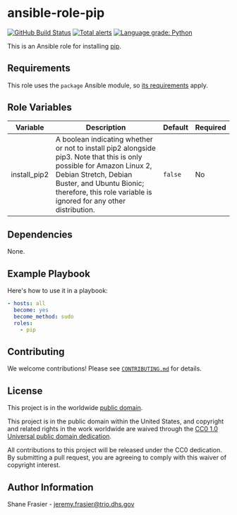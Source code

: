 # ansible-role-pip #

[![GitHub Build Status](https://github.com/cisagov/ansible-role-pip/workflows/build/badge.svg)](https://github.com/cisagov/ansible-role-pip/actions)
[![Total alerts](https://img.shields.io/lgtm/alerts/g/cisagov/ansible-role-pip.svg?logo=lgtm&logoWidth=18)](https://lgtm.com/projects/g/cisagov/ansible-role-pip/alerts/)
[![Language grade: Python](https://img.shields.io/lgtm/grade/python/g/cisagov/ansible-role-pip.svg?logo=lgtm&logoWidth=18)](https://lgtm.com/projects/g/cisagov/ansible-role-pip/context:python)

This is an Ansible role for installing [pip](https://pip.pypa.io).

## Requirements ##

This role uses the `package` Ansible module, so [its
requirements](https://docs.ansible.com/ansible/latest/modules/package_module.html#requirements)
apply.

## Role Variables ##

| Variable | Description | Default | Required |
|----------|-------------|---------|----------|
| install_pip2 | A boolean indicating whether or not to install pip2 alongside pip3.  Note that this is only possible for Amazon Linux 2, Debian Stretch, Debian Buster, and Ubuntu Bionic; therefore, this role variable is ignored for any other distribution. | `false` | No |

## Dependencies ##

None.

## Example Playbook ##

Here's how to use it in a playbook:

```yaml
- hosts: all
  become: yes
  become_method: sudo
  roles:
    - pip
```

## Contributing ##

We welcome contributions!  Please see [`CONTRIBUTING.md`](CONTRIBUTING.md) for
details.

## License ##

This project is in the worldwide [public domain](LICENSE).

This project is in the public domain within the United States, and
copyright and related rights in the work worldwide are waived through
the [CC0 1.0 Universal public domain
dedication](https://creativecommons.org/publicdomain/zero/1.0/).

All contributions to this project will be released under the CC0
dedication. By submitting a pull request, you are agreeing to comply
with this waiver of copyright interest.

## Author Information ##

Shane Frasier - <jeremy.frasier@trio.dhs.gov>

